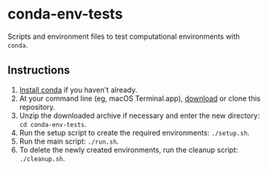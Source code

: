 # conda-env-tests

Scripts and environment files to test computational environments with `conda`. 

## Instructions
1. [Install conda](https://docs.conda.io/projects/conda/en/latest/user-guide/install/index.html) if you haven't already.
2. At your command line (eg, macOS Terminal.app), [download](https://github.com/jperkel/conda-env-tests/archive/refs/heads/main.zip) or clone this repository. 
3. Unzip the downloaded archive if necessary and enter the new directory: `cd conda-env-tests`. 
4. Run the setup script to create the required environments: `./setup.sh`. 
5. Run the main script: `./run.sh`.
6. To delete the newly created environments, run the cleanup script: `./cleanup.sh`. 
